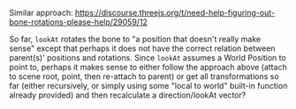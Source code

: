 Similar approach:
https://discourse.threejs.org/t/need-help-figuring-out-bone-rotations-please-help/29059/12

So far, `lookAt` rotates the bone to "a position that doesn't really make sense" except that perhaps it does not have the correct relation between parent(s)' positions and rotations. Since `lookAt` assumes a World Position to point to, perhaps it makes sense to either follow the approach above (attach to scene root, point, then re-attach to parent) or get all transformations so far (either recursively, or simply using some "local to world" built-in function already provided) and then recalculate a direction/lookAt vector?
